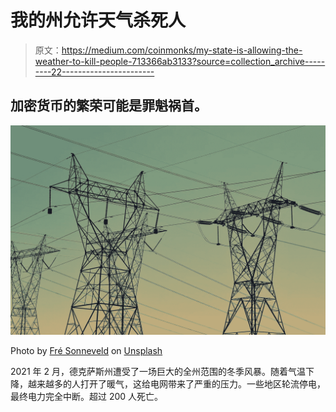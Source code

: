 # 我的州允许天气杀死人

> 原文：<https://medium.com/coinmonks/my-state-is-allowing-the-weather-to-kill-people-713366ab3133?source=collection_archive---------22----------------------->

## 加密货币的繁荣可能是罪魁祸首。

![](img/817b537f269f035ca2e5cebd5d85965b.png)

Photo by [Fré Sonneveld](https://unsplash.com/@fresonneveld?utm_source=unsplash&utm_medium=referral&utm_content=creditCopyText) on [Unsplash](https://unsplash.com/s/photos/energy?utm_source=unsplash&utm_medium=referral&utm_content=creditCopyText)

2021 年 2 月，德克萨斯州遭受了一场巨大的全州范围的冬季风暴。随着气温下降，越来越多的人打开了暖气，这给电网带来了严重的压力。一些地区轮流停电，最终电力完全中断。超过 200 人死亡。